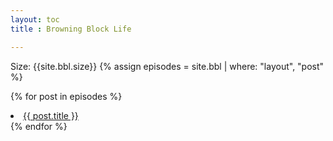 ```yaml
---
layout: toc
title : Browning Block Life

---
```

Size: {{site.bbl.size}}
{% assign episodes = site.bbl | where: "layout", "post" %}

{% for post in episodes %}
<li><a href="{{ post.url }}">{{ post.title }}</a></li>
{% endfor %}
